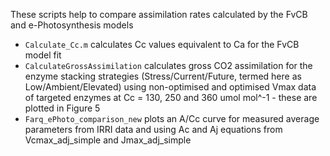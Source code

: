 These scripts help to compare assimilation rates calculated by the FvCB and e-Photosynthesis models
- `Calculate_Cc.m` calculates Cc values equivalent to Ca for the FvCB model fit
- `CalculateGrossAssimilation` calculates gross CO2 assimilation for the enzyme stacking strategies (Stress/Current/Future, termed here as Low/Ambient/Elevated) using non-optimised and optimised Vmax data of targeted enzymes at Cc = 130, 250 and 360 umol mol^-1 - these are plotted in Figure 5
- `Farq_ePhoto_comparison_new` plots an A/Cc curve for measured average parameters from IRRI data and using Ac and Aj equations from Vcmax_adj_simple and Jmax_adj_simple
